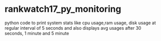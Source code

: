 # rankwatch17_py_monitoring

python code to print system stats like cpu usage,ram usage, disk usage at regular interval of 5 seconds and
also displays avg usages after 30 seconds, 1 minute and 5 minute
